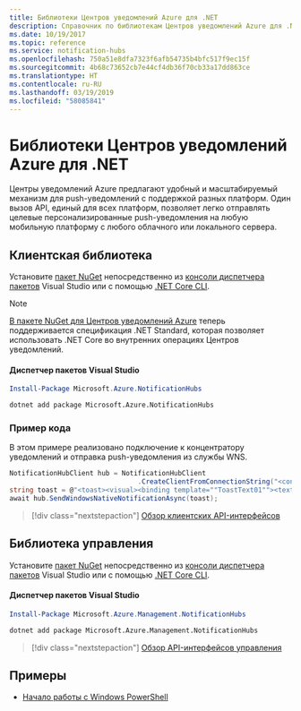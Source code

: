 ```yaml
---
title: Библиотеки Центров уведомлений Azure для .NET
description: Справочник по библиотекам Центров уведомлений Azure для .NET
ms.date: 10/19/2017
ms.topic: reference
ms.service: notification-hubs
ms.openlocfilehash: 750a51e8dfa7323f6afb54735b4bfc517f9ec15f
ms.sourcegitcommit: 4b68c73652cb7e44cf4db36f70cb33a17dd863ce
ms.translationtype: HT
ms.contentlocale: ru-RU
ms.lasthandoff: 03/19/2019
ms.locfileid: "58085841"
---
```

# <a name="azure-notification-hubs-libraries-for-net"></a>Библиотеки Центров уведомлений Azure для .NET

Центры уведомлений Azure предлагают удобный и масштабируемый механизм для push-уведомлений с поддержкой разных платформ. Один вызов API, единый для всех платформ, позволяет легко отправлять целевые персонализированные push-уведомления на любую мобильную платформу с любого облачного или локального сервера.

## <a name="client-library"></a>Клиентская библиотека

Установите [пакет NuGet](https://www.nuget.org/packages/Microsoft.Azure.NotificationHubs) непосредственно из [консоли диспетчера пакетов][PackageManager] Visual Studio или с помощью [.NET Core CLI][DotNetCLI].

> [!NOTE]
> [В пакете NuGet для Центров уведомлений Azure](https://www.nuget.org/packages/Microsoft.Azure.NotificationHubs) теперь поддерживается спецификация .NET Standard, которая позволяет использовать .NET Core во внутренних операциях Центров уведомлений.

#### <a name="visual-studio-package-manager"></a>Диспетчер пакетов Visual Studio

```powershell
Install-Package Microsoft.Azure.NotificationHubs
```

```bash
dotnet add package Microsoft.Azure.NotificationHubs
```

### <a name="code-example"></a>Пример кода

В этом примере реализовано подключение к концентратору уведомлений и отправка push-уведомления из службы WNS.

```csharp
NotificationHubClient hub = NotificationHubClient
                                .CreateClientFromConnectionString("<connection string with full access>", "<hub name>");
string toast = @"<toast><visual><binding template=""ToastText01""><text id=""1"">Hello from a .NET App!</text></binding></visual></toast>";
await hub.SendWindowsNativeNotificationAsync(toast);
```

> [!div class="nextstepaction"]
> [Обзор клиентских API-интерфейсов](/dotnet/api/overview/azure/notificationhubs/client)

## <a name="management-library"></a>Библиотека управления

Установите [пакет NuGet](https://www.nuget.org/packages/Microsoft.Azure.Management.NotificationHubs) непосредственно из [консоли диспетчера пакетов][PackageManager] Visual Studio или с помощью [.NET Core CLI][DotNetCLI].

#### <a name="visual-studio-package-manager"></a>Диспетчер пакетов Visual Studio

```powershell
Install-Package Microsoft.Azure.Management.NotificationHubs
```

```bash
dotnet add package Microsoft.Azure.Management.NotificationHubs
```

> [!div class="nextstepaction"]
> [Обзор API-интерфейсов управления](/dotnet/api/overview/azure/notificationhubs/management)

## <a name="samples"></a>Примеры

- [Начало работы с Windows PowerShell](https://github.com/Azure/azure-notificationhubs-samples/tree/master/dotnet/GetStartedWindowsUniversal)

[PackageManager]: https://docs.microsoft.com/nuget/tools/package-manager-console
[DotNetCLI]: https://docs.microsoft.com/dotnet/core/tools/dotnet-add-package
